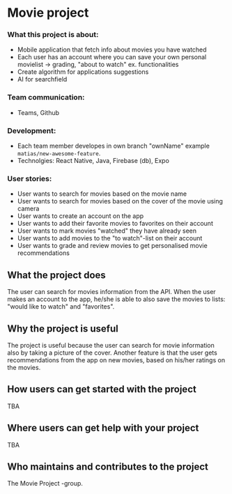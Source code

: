 # Movie project

### What this project is about: 
  - Mobile application that fetch info about movies you have watched
  - Each user has an account where you can save your own personal movielist -> grading, "about to watch" ex. functionalities
  - Create algorithm for applications suggestions
  - AI for searchfield

    
### Team communication:
  - Teams, Github
    
### Development:
  - Each team member developes in own branch "ownName" example `matias/new-awesome-feature`.
  - Technolgies: React Native, Java, Firebase (db), Expo
  
### User stories:
- User wants to search for movies based on the movie name 
- User wants to search for movies based on the cover of the movie using camera
- User wants to create an account on the app
- User wants to add their favorite movies to favorites on their account
- User wants to mark movies "watched" they have already seen
- User wants to add movies to the "to watch"-list on their account
- User wants to grade and review movies to get personalised movie recommendations

## What the project does
The user can search for movies information from the API.
When the user makes an account to the app, he/she is able to also save the movies to lists: "would like to watch" and "favorites".
## Why the project is useful
The project is useful because the user can search for movie information also by taking a picture of the cover. Another feature is that the user gets recommendations from the app on new movies, based on his/her ratings on the movies.
## How users can get started with the project
TBA
## Where users can get help with your project
TBA
## Who maintains and contributes to the project
The Movie Project -group.


